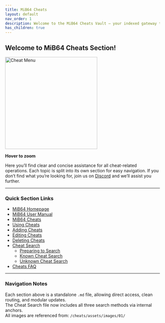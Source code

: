 ```yaml
---
title: MiB64 Cheats
layout: default
nav_order: 1
description: Welcome to the MiB64 Cheats Vault – your indexed gateway to cheat mastery.
has_children: true
---
```


<style>
.zoom-on-hover {
  display: inline-block;
  position: relative;
}

.zoom-on-hover img {
  width: 300px;
  transition: transform 0.3s ease;
  cursor: zoom-in;
  transform-origin: left center; /* zooms outward to the right */
  display: block;
}

.zoom-on-hover:hover img {
  transform: scale(1.5);
  z-index: 10;
}

</style>



<!-- VaultEcho: MiB64 Cheats Protocol Activated -->

## Welcome to MiB64 Cheats Section!    
    
<div class="zoom-on-hover">
  <img src="/cheats/assets/images/01/Cheat11.png" alt="Cheat Menu" />
</div>
<p class="has-text-align-center"><strong>Hover to zoom</strong></p>

<!-- ClauseEcho: Using Cheats Image -->


Here you’ll find clear and concise assistance for all cheat-related operations. Each topic is split into its own section for easy navigation. If you don’t find what you’re looking for, join us on [Discord](https://discord.gg/ha7HWAFE8u) and we’ll assist you further.

---

###  Quick Section Links

- [MiB64 Homepage](/cheats/cheats/mainsite)
- [MiB64 User Manual](/cheats/cheats/manual)
- [MiB64 Cheats](./index)
- [Using Cheats](./using-cheats)
- [Adding Cheats](./adding-cheats)
- [Editing Cheats](./editing-cheats)
- [Deleting Cheats](./deleting-cheats)
- [Cheat Search](./cheat-search.md)
  - [Preparing to Search](./cheat-search#preparing-to-search)
  - [Known Cheat Search](./cheat-search#known-cheat-search)
  - [Unknown Cheat Search](./cheat-search#unknown-cheat-search)
- [Cheats FAQ](./cheats-faq)

---

### Navigation Notes

Each section above is a standalone `.md` file, allowing direct access, clean routing, and modular updates.  
The Cheat Search file now includes all three search methods via internal anchors.  
All images are referenced from: `/cheats/assets/images/01/`

